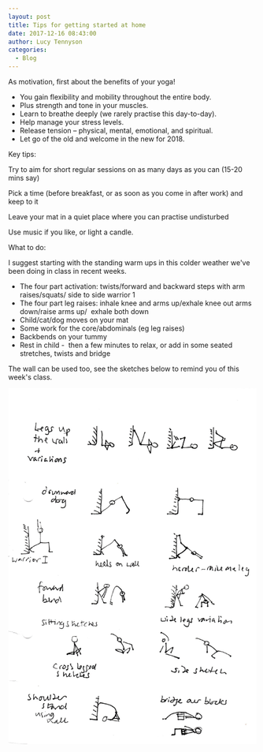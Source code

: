 ```yaml
---
layout: post
title: Tips for getting started at home
date: 2017-12-16 08:43:00
author: Lucy Tennyson
categories:
  - Blog
---
```



As motivation, first about the benefits of your yoga! &nbsp;

* You gain flexibility and mobility throughout the entire body.
* Plus strength and tone in your muscles.
* Learn to breathe deeply (we rarely practise this day-to-day).
* Help manage your stress levels.
* Release tension – physical, mental, emotional, and spiritual.
* Let go of the old and welcome in the new for 2018.

Key tips:

Try to aim for short regular sessions on as many days as you can (15-20 mins say)

Pick a time (before breakfast, or as soon as you come in after work) and keep to it

Leave your mat in a quiet place where you can practise undisturbed

Use music if you like, or light a candle.

What to do:

I suggest starting with the standing warm ups in this colder weather we've been doing in class in recent weeks.

* The four part activation: twists/forward and backward steps with arm raises/squats/ side to side warrior 1
* The four part leg raises: inhale knee and arms up/exhale knee out arms down/raise arms up/ &nbsp;exhale both down
* Child/cat/dog moves on your mat
* Some work for the core/abdominals (eg leg raises)
* Backbends on your tummy
* Rest in child -&nbsp; then a few minutes to relax, or add in some seated stretches, twists and bridge

The wall can be used too, see the sketches below to remind you of this week's class.

![](/uploads/versions/yogablog15-dec---x----1728-2472x---.jpg)